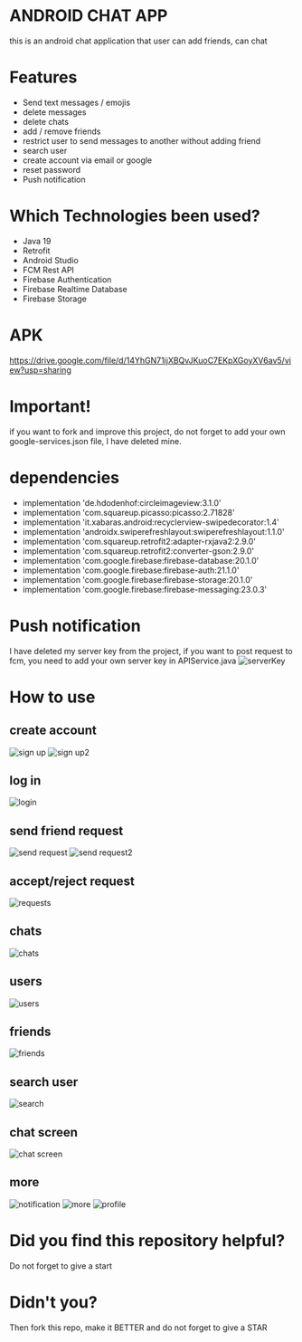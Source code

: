 # ANDROID CHAT APP
this is an android chat application that user can add friends, can chat

# Features
- Send text messages / emojis 
- delete messages 
- delete chats
- add / remove friends
- restrict user to send messages to another without adding friend
- search user
- create account via email or google
- reset password
- Push notification

# Which Technologies been used?
- Java 19
- Retrofit
- Android Studio
- FCM Rest API
- Firebase Authentication
- Firebase Realtime Database
- Firebase Storage

# APK
https://drive.google.com/file/d/14YhGN71ijXBQvJKuoC7EKpXGoyXV6av5/view?usp=sharing

# Important!
if you want to fork and improve this project, do not forget to add your own google-services.json file, I have deleted mine.

# dependencies
- implementation 'de.hdodenhof:circleimageview:3.1.0'
- implementation 'com.squareup.picasso:picasso:2.71828'
- implementation 'it.xabaras.android:recyclerview-swipedecorator:1.4'
- implementation 'androidx.swiperefreshlayout:swiperefreshlayout:1.1.0'
- implementation 'com.squareup.retrofit2:adapter-rxjava2:2.9.0'
- implementation 'com.squareup.retrofit2:converter-gson:2.9.0'
- implementation 'com.google.firebase:firebase-database:20.1.0'
- implementation 'com.google.firebase:firebase-auth:21.1.0'
- implementation 'com.google.firebase:firebase-storage:20.1.0'
- implementation 'com.google.firebase:firebase-messaging:23.0.3'
    
# Push notification
I have deleted my server key from the project, if you want to post request to fcm, you need to add your own server key in APIService.java
![serverKey](https://user-images.githubusercontent.com/96844411/224488828-7bbf924c-ab58-4b8a-9e8a-98dee7b85c62.PNG)

# How to use
## create account
![sign up](https://user-images.githubusercontent.com/96844411/224481235-e3e429a0-02a4-4e73-b9ae-bc4356b3d2c2.PNG)
![sign up2](https://user-images.githubusercontent.com/96844411/224481244-83e3fd4f-27f3-4483-9d91-5c73a0493520.PNG)
## log in
![login](https://user-images.githubusercontent.com/96844411/224481314-35b09cf4-1a3c-4420-93b1-43e0b80e3d5a.PNG)
## send friend request
![send request](https://user-images.githubusercontent.com/96844411/224481640-4457d020-299b-4c40-bdd1-94909dbb35e3.png)
![send request2](https://user-images.githubusercontent.com/96844411/224481647-f0a25ef5-9ec6-473b-ad4c-1dbd2a4fd771.png)

## accept/reject request
![requests](https://user-images.githubusercontent.com/96844411/224481397-3ef27cfd-5d58-4751-8212-5c20ac72602c.PNG)
## chats
![chats](https://user-images.githubusercontent.com/96844411/224481424-17dc6a06-20cf-433e-ae24-1c9b37704962.PNG)
## users
![users](https://user-images.githubusercontent.com/96844411/224481429-ac263de9-3070-4b3d-bcff-ebfe6ffdef56.PNG)
## friends
![friends](https://user-images.githubusercontent.com/96844411/224481727-054ebdbb-8c90-44c0-b6af-696ef7d5cad1.PNG)

## search user
![search](https://user-images.githubusercontent.com/96844411/224481795-2441feba-69cd-42cf-92fc-26e3e2ea9bf0.PNG)

## chat screen
![chat screen](https://user-images.githubusercontent.com/96844411/224481759-fecbd91c-b464-4508-87b2-54c521982179.png)

## more
![notification](https://user-images.githubusercontent.com/96844411/224481693-c150a239-db13-4e96-8648-63a5abd864a9.PNG)
![more](https://user-images.githubusercontent.com/96844411/224481695-91676065-fdc0-4dec-9f9d-d1b4f29d99c0.PNG)
![profile](https://user-images.githubusercontent.com/96844411/224481699-4037f6f7-0412-41df-92a3-d2364f9eb641.PNG)

# Did you find this repository helpful?
Do not forget to give a start

# Didn't you?
Then fork this repo, make it BETTER and do not forget to give a STAR
